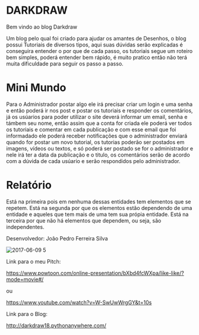 # DARKDRAW

Bem vindo ao blog Darkdraw



Um blog pelo qual foi criado para ajudar os amantes de Desenhos, o blog possui Tutoriais de diversos tipos, aqui suas dúvidas serão explicadas é conseguira entender o por que de cada passo, os tutoriais segue um roteiro bem simples, poderá entender bem rápido, é muito pratico então não terá muita dificuldade para seguir os passo a passo.





# Mini Mundo


Para o Administrador postar algo ele irá precisar criar um login e uma senha e então poderá ir nos post e postar os tutoriais e responder os comentários, já os usúarios para poder utilizar o site deverá informar um email, senha e támbem seu nome, então assim que a conta for criada ele poderá ver todos os tutoriais e comentar em cada publicação e com esse email que foi informadado ele poderá receber notificações que o administrador enviará quando for postar um novo tutorial, os tutorias poderão ser postados em imagens, vídeos ou textos, e só poderá ser postado se for o administrador e nele irá ter a data da publicação e o titulo, os comentários serão de acordo com a dúvida de cada usúario e serão respondidos pelo administrador.








# Relatório 
Está na primeira pois em nenhuma dessas entidades tem elementos que se repetem.
Está na segunda por que os elementos estão dependendo de uma entidade e aqueles que tem mais de uma tem sua própia entidade.
Está na terceira por que não há elementos que dependem, ou seja, são independentes.









Desenvolvedor: João Pedro Ferreira Silva



![2017-06-09 5](https://user-images.githubusercontent.com/26657007/26967202-bce4de30-4cd3-11e7-87f5-16275a6e36c1.png)






Link para o meu Pitch:

https://www.powtoon.com/online-presentation/bXbd4fcWXpa/like-like/?mode=movie#/

ou 

https://www.youtube.com/watch?v=W-SwUwWrgGY&t=10s


Link para o Blog: 

http://darkdraw18.pythonanywhere.com/

